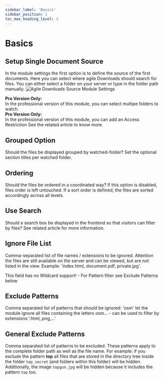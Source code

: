 ```yaml
---
sidebar_label: 'Basics'
sidebar_position: 1
toc_max_heading_level: 2
---
```


# Basics

## Setup Single Document Source

In the module settings the first option is to define the source of the first documents. Here you can select where agile
Downloads should search for files. You can either select a folder on your server or type in the folder path manually.
<img src="/img/agiledownloads/ad_watched_dirs.png" alt="Agile Downloads Source Module Settings" className="bordered" />

<div class="alert alert--info">
<b>Pro Version Only:</b><br/>In the professional version of this module, you can select multipe folders to watch.
</div>

<div class="alert alert--info">
<b>Pro Version Only:</b><br/>In the professional version of this module, you can add an Access Restriction See the related article to know more.
</div>

## Grouped Option

Should the files be displayed grouped by watched-folder? Set the optional section titles per watched folder.

## Ordering

Should the files be ordered in a coordinated way? If this option is disabled, files order is left untouched. If a sort
order is defined, the files are sorted accordingly across all levels.

## Use Search

Should a search box be displayed in the frontend so that visitors can filter by files? See related article for more
information.

## Ignore File List

Comma-separated list of file names / extensions to be ignored. Attention the files are still available on the server and
can be viewed, but are not listed in the view. Example: 'index.html, document.pdf, private.jpg'.
<div class="alert alert--warning">
This field has no Wildcard support! - For Pattern filter see Exclude Patterns below
</div>

## Exclude Patterns

Comma separated list of patterns that should be ignored: 'osm' let the module ignore all files containing the letters
osm... - can be used to filter by extensions:'.html,.png,...'

## General Exclude Patterns

Comma separated list of patterns to be excluded. These patterns apply to the complete folder path as well as the file
name. For example: if you exclude the pattern **top** all files that are stored in the directory tree inside the
folder `top_secret` (and folders within this folder) will be hidden. Additionally, the image `topgun.jpg` will be hidden
because
it includes the pattern `top` too. 